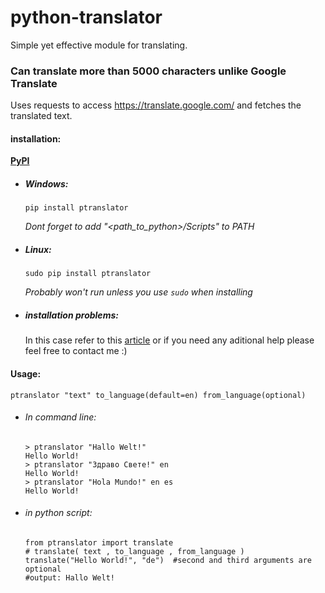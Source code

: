# python-translator

Simple yet effective module for translating. 

### Can translate more than 5000 characters unlike Google Translate

Uses requests to access https://translate.google.com/ and fetches the translated text.

#### installation:

__[PyPI](https://pypi.org/project/ptranslator/)__

* ##### Windows:
    `pip install ptranslator`
    
    _Dont forget to add "<path_to_python>/Scripts" to PATH_
   
* ##### Linux:
    `sudo pip install ptranslator`
    
    _Probably won't run unless you use `sudo` when installing_

* ##### _installation problems:_
    In this case refer to this [article](https://stackoverflow.com/a/36160069/7775953) or if you need any aditional help please feel free to contact me :)

#### Usage:
 `ptranslator "text" to_language(default=en) from_language(optional)`
 
 * ###### _In command line:_
    ```
    > ptranslator "Hallo Welt!"
    Hello World!
    > ptranslator "Здраво Свете!" en
    Hello World!
    > ptranslator "Hola Mundo!" en es
    Hello World!
    ```
 * ###### _in python script:_
    ```
    from ptranslator import translate
    # translate( text , to_language , from_language )
    translate("Hello World!", "de")  #second and third arguments are optional
    #output: Hallo Welt!
    ```
 
